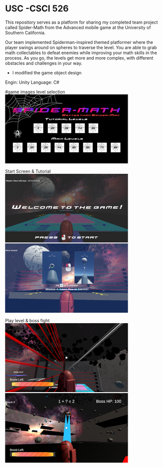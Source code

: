 # USC -CSCI 526

This repository serves as a platform for sharing my completed team project called Spider-Math from the Advanced mobile game at the University of Southern California.

Our team implemented Spiderman-inspired themed platformer where the player swings around on spheres to traverse the level. 
You are able to grab math collectables to defeat enemies while improving your math skills in the process. As you go, the levels get more and more complex, with different obstacles and challenges in your way.
* I modified the game object design

Engin: Unity
Language: C#

#game images
level selection <br>
![game image1](https://github.com/zldzksk1/USC-CSCI-526-Advanced-Mobile-Game/blob/main/Images/game001.png)

Start Screen & Tutorial <br>
![game image1](https://github.com/zldzksk1/USC-CSCI-526-Advanced-Mobile-Game/blob/main/Images/game002.png)
![game image1](https://github.com/zldzksk1/USC-CSCI-526-Advanced-Mobile-Game/blob/main/Images/game006.png)

Play level & boss fight<br>
![game image1](https://github.com/zldzksk1/USC-CSCI-526-Advanced-Mobile-Game/blob/main/Images/game003.png)
![game image1](https://github.com/zldzksk1/USC-CSCI-526-Advanced-Mobile-Game/blob/main/Images/game004.png)
